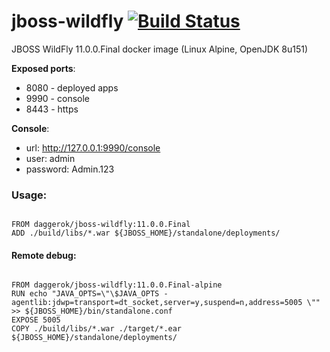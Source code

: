 # jboss-wildfly [![Build Status](https://travis-ci.org/daggerok/jboss-wildfly.svg?branch=master)](https://travis-ci.org/daggerok/jboss-wildfly)
JBOSS WildFly 11.0.0.Final docker image (Linux Alpine, OpenJDK 8u151)

**Exposed ports**:

- 8080 - deployed apps
- 9990 - console
- 8443 - https

**Console**:

- url: http://127.0.0.1:9990/console
- user: admin
- password: Admin.123

### Usage:

```

FROM daggerok/jboss-wildfly:11.0.0.Final
ADD ./build/libs/*.war ${JBOSS_HOME}/standalone/deployments/
```

#### Remote debug:

```

FROM daggerok/jboss-wildfly:11.0.0.Final-alpine
RUN echo "JAVA_OPTS=\"\$JAVA_OPTS -agentlib:jdwp=transport=dt_socket,server=y,suspend=n,address=5005 \"" >> ${JBOSS_HOME}/bin/standalone.conf
EXPOSE 5005
COPY ./build/libs/*.war ./target/*.ear ${JBOSS_HOME}/standalone/deployments/
```

